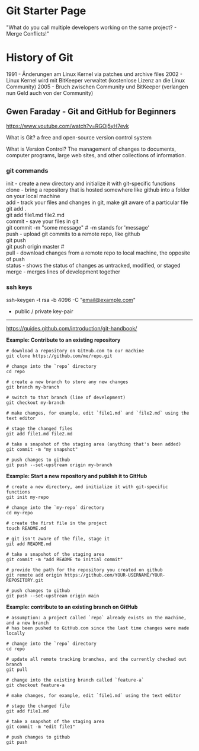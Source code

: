 # Git Starter Page #

"What do you call multiple developers working on the same project? - Merge Conflicts!"  


# History of Git # 
1991 - Änderungen am Linux Kernel via patches und archive files
2002 - Linux Kernel wird mit BitKeeper verwaltet (kostenlose Lizenz an die Linux Community)
2005 - Bruch zwischen Community und BitKeeper (verlangen nun Geld auch von der Community)

## Gwen Faraday - Git and GitHub for Beginners ##
https://www.youtube.com/watch?v=RGOj5yH7evk

What is Git?
a free and open-source version control system

What is Version Control?
The management of changes to documents, computer programs, large web sites, and other collections of information.

### git commands ###

init   - create a new directory and initialize it with git-specific functions  
clone  - bring a repository that is hosted somewhere like github into a folder on your local machine  
add    - track your files and changes in git, make git aware of a particular file  
            git add .  
            git add file1.md file2.md  
commit - save your files in git  
            git commit -m "some message"  # -m stands for 'message'  
push   - upload git commits to a remote repo, like github  
            git push  
            git push origin master        #  
pull   - download changes from a remote repo to local machine, the opposite of push  
status - shows the status of changes as untracked, modified, or staged  
merge  - merges lines of development together  

### ssh keys ###
ssh-keygen -t rsa -b 4096 -C "email@example.com"

- public / private key-pair

---------------------------------------
https://guides.github.com/introduction/git-handbook/

**Example: Contribute to an existing repository**
```code=bash
# download a repository on GitHub.com to our machine
git clone https://github.com/me/repo.git

# change into the `repo` directory
cd repo

# create a new branch to store any new changes
git branch my-branch

# switch to that branch (line of development)
git checkout my-branch

# make changes, for example, edit `file1.md` and `file2.md` using the text editor

# stage the changed files
git add file1.md file2.md

# take a snapshot of the staging area (anything that's been added)
git commit -m "my snapshot"

# push changes to github
git push --set-upstream origin my-branch
```
**Example: Start a new repository and publish it to GitHub**
```code=bash
# create a new directory, and initialize it with git-specific functions
git init my-repo

# change into the `my-repo` directory
cd my-repo

# create the first file in the project
touch README.md

# git isn't aware of the file, stage it
git add README.md

# take a snapshot of the staging area
git commit -m "add README to initial commit"

# provide the path for the repository you created on github
git remote add origin https://github.com/YOUR-USERNAME/YOUR-REPOSITORY.git

# push changes to github
git push --set-upstream origin main
```
**Example: contribute to an existing branch on GitHub**
```code=bash
# assumption: a project called `repo` already exists on the machine, and a new branch 
# has been pushed to GitHub.com since the last time changes were made locally

# change into the `repo` directory
cd repo

# update all remote tracking branches, and the currently checked out branch
git pull

# change into the existing branch called `feature-a`
git checkout feature-a

# make changes, for example, edit `file1.md` using the text editor

# stage the changed file
git add file1.md

# take a snapshot of the staging area
git commit -m "edit file1"

# push changes to github
git push
```
